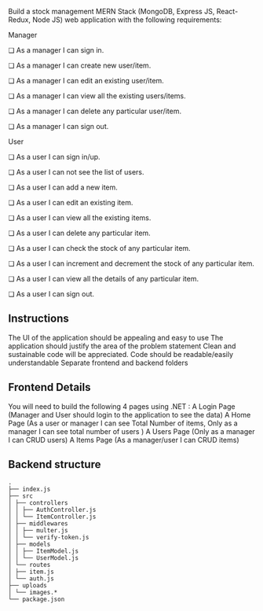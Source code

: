 Build a stock management MERN Stack (MongoDB, Express JS, React-Redux, Node JS) web application with the following
requirements:


Manager

❏ As a manager I can sign in.

❏ As a manager I can create new user/item.

❏ As a manager I can edit an existing user/item.

❏ As a manager I can view all the existing users/items.

❏ As a manager I can delete any particular user/item.

❏ As a manager I can sign out.

User

❏ As a user I can sign in/up.

❏ As a user I can not see the list of users.

❏ As a user I can add a new item.

❏ As a user I can edit an existing item.

❏ As a user I can view all the existing items.

❏ As a user I can delete any particular item.

❏ As a user I can check the stock of any particular item.

❏ As a user I can increment and decrement the stock of any particular item.

❏ As a user I can view all the details of any particular item.

❏ As a user I can sign out.

## Instructions

The UI of the application should be appealing and easy to use
The application should justify the area of the problem statement
Clean and sustainable code will be appreciated. Code should be readable/easily
understandable
Separate frontend and backend folders

## Frontend Details
You will need to build the following 4 pages using .NET :
A Login Page (Manager and User should login to the application to see the data)
A Home Page (As a user or manager I can see Total Number of items, Only as a manager I can see total number of users )
A Users Page (Only as a manager I can CRUD users)
A Items Page (As a manager/user I can CRUD items)
## Backend structure
```
.
├── index.js
├── src
│ ├── controllers
│ │ ├── AuthController.js
│ │ └── ItemController.js
│ ├── middlewares
│ │ ├── multer.js
│ │ └── verify-token.js
│ ├── models
│ │ ├── ItemModel.js
│ │ └── UserModel.js
│ └── routes
│ ├── item.js
│ └── auth.js
├── uploads
│ └── images.*
└── package.json
```
